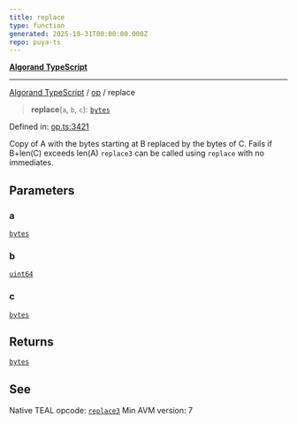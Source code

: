 ```yaml
---
title: replace
type: function
generated: 2025-10-31T00:00:00.000Z
repo: puya-ts
---
```


[**Algorand TypeScript**](docs/_md/README)

---

[Algorand TypeScript](docs/_md/modules) / [op](/reference/algorand-typescript/api/op/readme/) / replace

> **replace**(`a`, `b`, `c`): [`bytes`](/reference/algorand-typescript/api/index/type-aliases/bytes/)

Defined in: [op.ts:3421](https://github.com/algorandfoundation/puya-ts/blob/main/packages/algo-ts/src/op.ts#L3421)

Copy of A with the bytes starting at B replaced by the bytes of C. Fails if B+len(C) exceeds len(A)
`replace3` can be called using `replace` with no immediates.

## Parameters

### a

[`bytes`](/reference/algorand-typescript/api/index/type-aliases/bytes/)

### b

[`uint64`](/reference/algorand-typescript/api/index/type-aliases/uint64/)

### c

[`bytes`](/reference/algorand-typescript/api/index/type-aliases/bytes/)

## Returns

[`bytes`](/reference/algorand-typescript/api/index/type-aliases/bytes/)

## See

Native TEAL opcode: [`replace3`](https://dev.algorand.co/reference/algorand-teal/opcodes#replace3)
Min AVM version: 7
